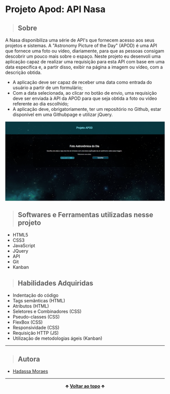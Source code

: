 # Projeto Apod: API Nasa


> ## Sobre

  A Nasa disponibiliza uma série de API's que fornecem acesso aos seus projetos e sistemas. A "Astronomy Picture of the Day" (APOD) é uma API que fornece uma foto ou vídeo, diariamente, para que as pessoas consigam descobrir um pouco mais sobre o espaço. Neste projeto eu desenvoli uma aplicação capaz de realizar uma requisição para esta API com base em uma data específica e, a partir disso, exibir na página a imagem ou vídeo, com a descrição obtida.


  - A aplicação deve ser capaz de receber uma data como entrada do usuário a partir de um formulário;
  - Com a data selecionada, ao clicar no botão de envio, uma requisição deve ser enviada à API da APOD para que seja obtida a foto ou vídeo referente ao dia escolhido;
  - A aplicação deve, obrigatoriamente, ter um repositório no Github, estar disponível em uma Githubpage e utilizar jQuery.


<img src="./img/home.png" alt="imagem da tela do página home do projeto">

<br>

> ## Softwares e Ferramentas utilizadas nesse projeto 

  - HTML5
  - CSS3
  - JavaScript
  - JQuery
  - API
  - Git
  - Kanban

> ## Habilidades Adquiridas

  - Indentação do código
  - Tags semânticas (HTML)
  - Atributos (HTML)
  - Seletores e Combinadores (CSS)
  - Pseudo-classes (CSS)
  - FlexBox (CSS)
  - Responsividade (CSS)
  - Requisição HTTP (JS)
  - Utilização de metodologias ágeis (Kanban)

<hr>

> ## Autora

  - [Hadassa Moraes](https://www.linkedin.com/in/hadassa-moraes-5a6712230/)

<hr>

<div align="center">
  &#129145;&nbsp;<a href="#inicio"><strong>Voltar ao topo</strong></a>&nbsp;&#129145;
</div>